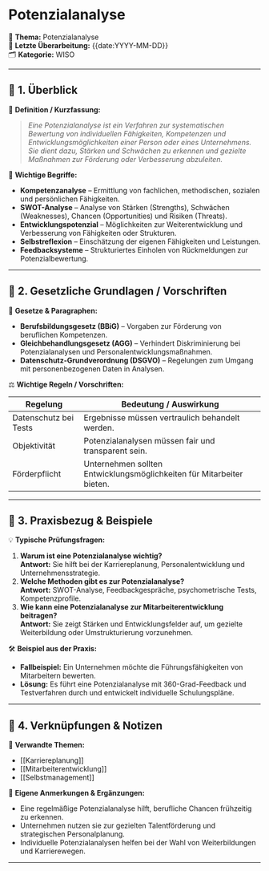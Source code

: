 # Potenzialanalyse

📌 **Thema:** Potenzialanalyse  
📅 **Letzte Überarbeitung:** {{date:YYYY-MM-DD}}  
🗂 **Kategorie:** WISO

---

## 🔹 1. Überblick

📖 **Definition / Kurzfassung:**

> _Eine Potenzialanalyse ist ein Verfahren zur systematischen Bewertung von individuellen Fähigkeiten, Kompetenzen und Entwicklungsmöglichkeiten einer Person oder eines Unternehmens. Sie dient dazu, Stärken und Schwächen zu erkennen und gezielte Maßnahmen zur Förderung oder Verbesserung abzuleiten._

🔑 **Wichtige Begriffe:**

- **Kompetenzanalyse** – Ermittlung von fachlichen, methodischen, sozialen und persönlichen Fähigkeiten.
- **SWOT-Analyse** – Analyse von Stärken (Strengths), Schwächen (Weaknesses), Chancen (Opportunities) und Risiken (Threats).
- **Entwicklungspotenzial** – Möglichkeiten zur Weiterentwicklung und Verbesserung von Fähigkeiten oder Strukturen.
- **Selbstreflexion** – Einschätzung der eigenen Fähigkeiten und Leistungen.
- **Feedbacksysteme** – Strukturiertes Einholen von Rückmeldungen zur Potenzialbewertung.

---

## 🔹 2. Gesetzliche Grundlagen / Vorschriften

📜 **Gesetze & Paragraphen:**

- **Berufsbildungsgesetz (BBiG)** – Vorgaben zur Förderung von beruflichen Kompetenzen.
- **Gleichbehandlungsgesetz (AGG)** – Verhindert Diskriminierung bei Potenzialanalysen und Personalentwicklungsmaßnahmen.
- **Datenschutz-Grundverordnung (DSGVO)** – Regelungen zum Umgang mit personenbezogenen Daten in Analysen.

⚖️ **Wichtige Regeln / Vorschriften:**

|Regelung|Bedeutung / Auswirkung|
|---|---|
|Datenschutz bei Tests|Ergebnisse müssen vertraulich behandelt werden.|
|Objektivität|Potenzialanalysen müssen fair und transparent sein.|
|Förderpflicht|Unternehmen sollten Entwicklungsmöglichkeiten für Mitarbeiter bieten.|

---

## 🔹 3. Praxisbezug & Beispiele

💡 **Typische Prüfungsfragen:**

1. **Warum ist eine Potenzialanalyse wichtig?**  
    **Antwort:** Sie hilft bei der Karriereplanung, Personalentwicklung und Unternehmensstrategie.
2. **Welche Methoden gibt es zur Potenzialanalyse?**  
    **Antwort:** SWOT-Analyse, Feedbackgespräche, psychometrische Tests, Kompetenzprofile.
3. **Wie kann eine Potenzialanalyse zur Mitarbeiterentwicklung beitragen?**  
    **Antwort:** Sie zeigt Stärken und Entwicklungsfelder auf, um gezielte Weiterbildung oder Umstrukturierung vorzunehmen.

🛠 **Beispiel aus der Praxis:**

- **Fallbeispiel:** Ein Unternehmen möchte die Führungsfähigkeiten von Mitarbeitern bewerten.
- **Lösung:** Es führt eine Potenzialanalyse mit 360-Grad-Feedback und Testverfahren durch und entwickelt individuelle Schulungspläne.

---

## 🔹 4. Verknüpfungen & Notizen

🔗 **Verwandte Themen:**

- [[Karriereplanung]]
- [[Mitarbeiterentwicklung]]
- [[Selbstmanagement]]

📝 **Eigene Anmerkungen & Ergänzungen:**

- Eine regelmäßige Potenzialanalyse hilft, berufliche Chancen frühzeitig zu erkennen.
- Unternehmen nutzen sie zur gezielten Talentförderung und strategischen Personalplanung.
- Individuelle Potenzialanalysen helfen bei der Wahl von Weiterbildungen und Karrierewegen.

---